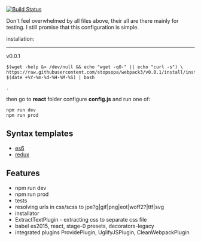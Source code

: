 [![Build Status](https://travis-ci.org/stopsopa/webpack3.svg?branch=master)](https://travis-ci.org/stopsopa/webpack3)

Don't feel overwhelmed by all files above, their all are there mainly for testing. I still promise that this configuration is simple.

installation:
___
    
v0.0.1

    $(wget -help &> /dev/null && echo "wget -qO-" || echo "curl -s") \
    https://raw.githubusercontent.com/stopsopa/webpack3/v0.0.1/install/install.sh?$(date +%Y-%m-%d-%H-%M-%S) | bash
    
    .
    
        
then go to **react** folder configure **config.js** and run one of:
    
    npm run dev
    npm run prod
    
Syntax templates
-
- [es6](https://github.com/stopsopa/webpack3/blob/master/template.es6.js)
- [redux](https://github.com/stopsopa/webpack3/blob/redux/app/redux/004-counters/redux-counters.entry.js)
    
Features
-
- npm run dev
- npm run prod
- tests
- resolving urls in css/scss to jpe?g|gif|png|eot|woff2?|ttf|svg
- installator
- ExtractTextPlugin - extracting css to separate css file
- babel es2015, react, stage-0 presets, decorators-legacy
- integrated plugins ProvidePlugin, UglifyJSPlugin, CleanWebpackPlugin
